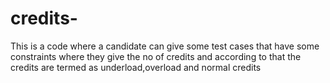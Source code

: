 # credits-
This is a code where a candidate can give some test cases that have some constraints where they give the no of credits and according to that the credits  are termed as underload,overload and normal credits
